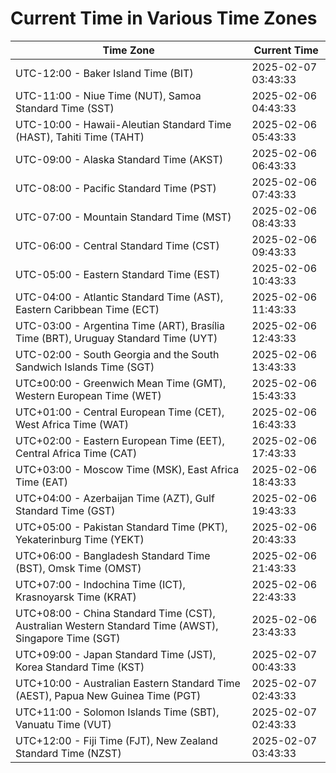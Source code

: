 # Current Time in Various Time Zones

| Time Zone | Current Time |
|-----------|--------------|
| UTC-12:00 - Baker Island Time (BIT) | 2025-02-07 03:43:33 |
| UTC-11:00 - Niue Time (NUT), Samoa Standard Time (SST) | 2025-02-06 04:43:33 |
| UTC-10:00 - Hawaii-Aleutian Standard Time (HAST), Tahiti Time (TAHT) | 2025-02-06 05:43:33 |
| UTC-09:00 - Alaska Standard Time (AKST) | 2025-02-06 06:43:33 |
| UTC-08:00 - Pacific Standard Time (PST) | 2025-02-06 07:43:33 |
| UTC-07:00 - Mountain Standard Time (MST) | 2025-02-06 08:43:33 |
| UTC-06:00 - Central Standard Time (CST) | 2025-02-06 09:43:33 |
| UTC-05:00 - Eastern Standard Time (EST) | 2025-02-06 10:43:33 |
| UTC-04:00 - Atlantic Standard Time (AST), Eastern Caribbean Time (ECT) | 2025-02-06 11:43:33 |
| UTC-03:00 - Argentina Time (ART), Brasília Time (BRT), Uruguay Standard Time (UYT) | 2025-02-06 12:43:33 |
| UTC-02:00 - South Georgia and the South Sandwich Islands Time (SGT) | 2025-02-06 13:43:33 |
| UTC±00:00 - Greenwich Mean Time (GMT), Western European Time (WET) | 2025-02-06 15:43:33 |
| UTC+01:00 - Central European Time (CET), West Africa Time (WAT) | 2025-02-06 16:43:33 |
| UTC+02:00 - Eastern European Time (EET), Central Africa Time (CAT) | 2025-02-06 17:43:33 |
| UTC+03:00 - Moscow Time (MSK), East Africa Time (EAT) | 2025-02-06 18:43:33 |
| UTC+04:00 - Azerbaijan Time (AZT), Gulf Standard Time (GST) | 2025-02-06 19:43:33 |
| UTC+05:00 - Pakistan Standard Time (PKT), Yekaterinburg Time (YEKT) | 2025-02-06 20:43:33 |
| UTC+06:00 - Bangladesh Standard Time (BST), Omsk Time (OMST) | 2025-02-06 21:43:33 |
| UTC+07:00 - Indochina Time (ICT), Krasnoyarsk Time (KRAT) | 2025-02-06 22:43:33 |
| UTC+08:00 - China Standard Time (CST), Australian Western Standard Time (AWST), Singapore Time (SGT) | 2025-02-06 23:43:33 |
| UTC+09:00 - Japan Standard Time (JST), Korea Standard Time (KST) | 2025-02-07 00:43:33 |
| UTC+10:00 - Australian Eastern Standard Time (AEST), Papua New Guinea Time (PGT) | 2025-02-07 02:43:33 |
| UTC+11:00 - Solomon Islands Time (SBT), Vanuatu Time (VUT) | 2025-02-07 02:43:33 |
| UTC+12:00 - Fiji Time (FJT), New Zealand Standard Time (NZST) | 2025-02-07 03:43:33 |
